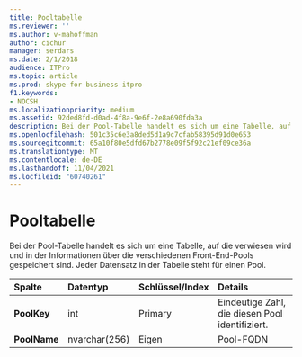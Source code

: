 ```yaml
---
title: Pooltabelle
ms.reviewer: ''
ms.author: v-mahoffman
author: cichur
manager: serdars
ms.date: 2/1/2018
audience: ITPro
ms.topic: article
ms.prod: skype-for-business-itpro
f1.keywords:
- NOCSH
ms.localizationpriority: medium
ms.assetid: 92ded8fd-d0ad-4f8a-9e6f-2e8a690fda3a
description: Bei der Pool-Tabelle handelt es sich um eine Tabelle, auf die verwiesen wird und in der Informationen über die verschiedenen Front-End-Pools gespeichert sind. Jeder Datensatz in der Tabelle steht für einen Pool.
ms.openlocfilehash: 501c35c6e3a8ded5d1a9c7cfab58395d91d0e653
ms.sourcegitcommit: 65a10f80e5dfd67b2778e09f5f92c21ef09ce36a
ms.translationtype: MT
ms.contentlocale: de-DE
ms.lasthandoff: 11/04/2021
ms.locfileid: "60740261"
---
```

# <a name="pool-table"></a>Pooltabelle
 
Bei der Pool-Tabelle handelt es sich um eine Tabelle, auf die verwiesen wird und in der Informationen über die verschiedenen Front-End-Pools gespeichert sind. Jeder Datensatz in der Tabelle steht für einen Pool.
  
|**Spalte**|**Datentyp**|**Schlüssel/Index**|**Details**|
|:-----|:-----|:-----|:-----|
|**PoolKey** <br/> |int  <br/> |Primary  <br/> |Eindeutige Zahl, die diesen Pool identifiziert.  <br/> |
|**PoolName** <br/> |nvarchar(256)  <br/> |Eigen  <br/> |Pool-FQDN  <br/> |
   

